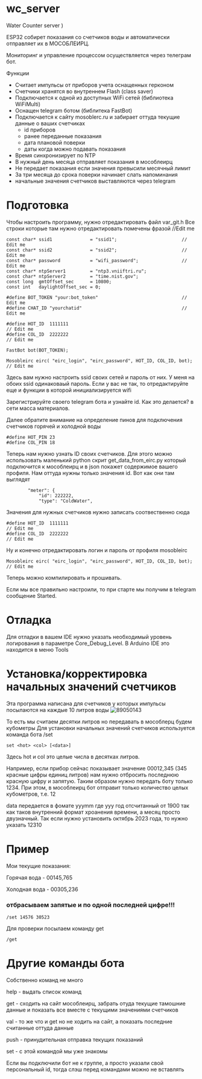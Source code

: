 # wc_server
Water Counter server )

ESP32 собирет показания со счетчиков воды и автоматически отправляет их в МОСОБЛЕИРЦ.

Мониторинг и управление процессом осуществляется через телеграм бот.

Функции
- Считает импульсы от приборов учета оснащенных герконом
- Счетчики хранятся во внутреннем Flash (class saver)
- Подключается к одной из доступных WiFi сетей (библиотека WiFiMulti)
- Оснащен telegram ботом (библитека FastBot)
- Подключается к сайту mosoblerc.ru и забирает оттуда текущие данные о ваших счетчиках
    - id приборов
    - ранее переданные показания
    - дата плановой поверки
    - даты когда можно подавать показания
- Время синхронизирует по NTP
- В нужный день месяца отправляет показания в мособлеирц
- Не передает показания если значения превысили месячный лимит
- За три месяца до срока поверки начинает слать напоминания
- начальные значения счетчиков выставляются через telegram

# Подготовка
Чтобы настроить программу, нужно отредактировать файл var_git.h
Все строки которые там нужно отредактировать помечены фразой //Edit me

```
const char* ssid1              = "ssid1";                        // Edit me
const char* ssid2              = "ssid2";                        // Edit me
const char* password           = "wifi_password";                // Edit me
const char* ntpServer1         = "ntp3.vniiftri.ru";
const char* ntpServer2         = "time.nist.gov";
const long  gmtOffset_sec      = 10800;
const int   daylightOffset_sec = 0;

#define BOT_TOKEN "your:bot_token"                               // Edit me
#define CHAT_ID "yourchatid"                                     // Edit me

#define HOT_ID  1111111                                              // Edit me
#define COL_ID  2222222                                              // Edit me

FastBot bot(BOT_TOKEN);

Mosobleirc eirc( "eirc_login", "eirc_password", HOT_ID, COL_ID, bot);  // Edit me
```
Здесь вам нужно настроить ssid своих сетей и пароль от них. У меня на обоих ssid одинаковаый пароль. Если у вас не так, то отредактируйте еще и функции в которой инициализируется wifi

Зарегистрируйте своего telegram бота и узнайте id. Как это делается? в сети масса материалов.

Далее обратите внимание на определение пинов для подключения счетчиков горячей и холодной воды

```
#define HOT_PIN 23
#define COL_PIN 18
```

Теперь нам нужно узнать ID своих счетчиков. Для этого можно использовать маленький python скрит get_data_from_eirc.py который подключится к мособлеирц и в json покажет содержимое вашего профиля.  Нам оттуда нужны только значения id. Вот как они там выглядят

```
        "meter": {
            "id": 222222,
            "type": "ColdWater",
```
Значения для нужных счетчиков нужно записать соотвественно сюда
```
#define HOT_ID  1111111                                              // Edit me
#define COL_ID  2222222                                              // Edit me
```
Ну и конечно отредактировать логин и пароль от профиля mosobleirc
```
Mosobleirc eirc( "eirc_login", "eirc_password", HOT_ID, COL_ID, bot);  // Edit me
```

Теперь можно компилировать и прошивать.

Если мы все правильно настроили, то при старте мы получим в telegram сообщение Started.

# Отладка
Для отладки в вашем IDE нужно указать необходимый уровень логирования в параметре Core_Debug_Level.  В Arduino IDE это находится в меню Tools

# Установка/корректировка начальных значений счетчиков
Эта программа написана для счетчиков у которых импульсы посылаются на каждые 10 литров воды
![89050143](https://github.com/Ar4w/wc_server/assets/89636312/1aa8a53f-060e-4f4f-a7b2-7e357ae351c8)

То есть мы считаем десятки литров но передавать в мособлерц будем кубометры
Для установки начальных значений счетчиков используется команда бота /set
```
set <hot> <col> [<data>]
```
Здесь hot и col это целые числа в десятках литров.

Например, если прибор сейчас показывает значение 00012,345 (345 красные цифры единиц литров) нам нужно отбросить последнюю красную цифру и запятую. Таким образом нужно передать боту только 1234.  При этом, в мособлеирц бот отправит только количество целых кубометров, т.е. 12

data передается в фомате yyymm где yyy год отсчитанный от 1900 так как таков внутренний формат хроанения времени, а месяц просто двузначный. Так если нужно установить октябрь 2023 года, то нужно указать 12310

# Пример
Мои текущие показания:

Горячая вода  - 00145,765

Холодная вода - 00305,236

### отбрасываем запятые и по одной последней цифре!!!
```
/set 14576 30523
```
Для проверки посылаем команду get
```
/get
```

# Другие команды бота
Собственно команд не много

help - выдать список команд

get  - сходить на сайт мособлеирц, забрать отуда текущие тамошние данные и показать все вместе с текущими значениями счетчиков

val  - то же что и get но не ходить на сайт, а показать последние считанные оттуда данные

push - принудительная отправка текущих показаний

set  - c этой командой мы уже знакомы


Если вы подключили бот не к группе, а просто указали свой персональный id, тогда слэш перед командами можно не вставлять

